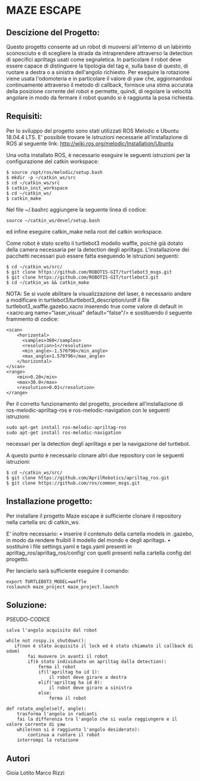 MAZE ESCAPE
=====================================

Descizione del Progetto:
-----------------------
Questo progetto consente ad un robot di muoversi all'interno di un labirinto sconosciuto e di scegliere la strada da intraprendere attraverso la detection di specifici apriltags usati come segnaletica.
In particolare il robot deve essere capace di distinguere la tipologia del tag e, sulla base di questo, di ruotare a destra o a sinistra dell'angolo richiesto.
Per eseguire la rotazione viene usata l'odomoteria e in particolare il valore di yaw che, aggiornandosi continuamente attraverso il metodo di callback, fornisce una stima accurata della posizione corrente del robot e permette, quindi, di regolare la velocità angolare in modo da fermare il robot quando si è raggiunta la posa richiesta.


Requisiti:
-----------------------
Per lo sviluppo del progetto sono stati utilizzati ROS Melodic e Ubuntu 18.04.4 LTS.
E' possibile trovare le istruzioni necessarie all'installazione di ROS al seguente link:
http://wiki.ros.org/melodic/Installation/Ubuntu

Una volta installato ROS, è necessario eseguire le seguenti istruzioni per la configurazione del catkin workspace:

	$ source /opt/ros/melodic/setup.bash
	$ mkdir -p ~/catkin_ws/src
	$ cd ~/catkin_ws/src
	$ catkin_init_workspace
	$ cd ~/catkin_ws/
	$ catkin_make


Nel file ~/.bashrc aggiungere la seguente linea di codice:

	source ~/catkin_ws/devel/setup.bash

ed infine eseguire catkin_make nella root del catkin workspace.

Come robot è stato scelto il turtlebot3 modello waffle, poichè già dotato della camera necessaria per la detection degli apriltags.
L'installazione dei pacchetti necessari può essere fatta eseguendo le istruzioni seguenti:

	$ cd ~/catkin_ws/src/
	$ git clone https://github.com/ROBOTIS-GIT/turtlebot3_msgs.git
	$ git clone https://github.com/ROBOTIS-GIT/turtlebot3.git
	$ cd ~/catkin_ws && catkin_make

NOTA: Se si vuole abilitare la visualizzazione del laser, è necessario andare a modificare in turtlebot3/turtlebot3_description/urdf il file turtlebot3_waffle.gazebo.xacro inserendo true come valore di default in <xacro:arg name="laser_visual"  default="false"/> e sostituendo il seguente frammento di codice:

	<scan>
	    <horizontal>
	      <samples>360</samples>
	      <resolution>1</resolution>
	      <min_angle>-1.570796</min_angle>
	      <max_angle>1.570796</max_angle>
	    </horizontal>
	</scan>
	<range>
	    <min>0.20</min>
	    <max>30.0</max>
	    <resolution>0.01</resolution>
	</range>


Per il corretto funzionamento del progetto, procedere all'installazione di ros-melodic-apriltag-ros e ros-melodic-navigation con le seguenti istruzioni:

	sudo apt-get install ros-melodic-apriltag-ros
	sudo apt-get install ros-melodic-navigation

necessari per la detection degli apriltags e per la navigazione del turtlebot.

A questo punto è necessario clonare altri due repository con le seguenti istruzioni:

	$ cd ~/catkin_ws/src/
	$ git clone https://github.com/AprilRobotics/apriltag_ros.git
	$ git clone https://github.com/ros/common_msgs.git	


Installazione progetto:
-----------------------
Per installare il progetto Maze escape è sufficiente clonare il repository nella cartella src di catkin_ws.

E' inoltre necessario:
 	• inserire il contenuto della cartella models in .gazebo, in modo da rendere fruibili il modello del mondo e degli apriltags.
 	• sostituire i file settings.yaml e tags.yaml presenti in apriltag_ros/apriltag_ros/config/ con quelli presenti nella cartella config del progetto.

Per lanciarlo sarà sufficiente eseguire il comando:

	export TURTLEBOT3_MODEL=waffle
	roslaunch maze_project maze_project.launch


Soluzione:
-----------------------
PSEUDO-CODICE

	salva l'angolo acquisito dal robot

	while not rospy.is_shutdown():
	   if(non è stato acquisito il lock ed è stato chiamato il callback di odom)
	        fai muovere in avanti il robot
	        if(è stato individuato un apriltag dalla detection):
	            ferma il robot
		        if(l'apriltag ha id 1):
		        	il robot deve girare a destra
		        elif('apriltag ha id 0):
		        	il robot deve girare a sinistra
		        else:
		        	ferma il robot

	def rotate_angle(self, angle):
		trasforma l'angolo in radianti
		fai la differenza tra l'angolo che si vuole raggiungere e il valore corrente di yaw
		while(non si è raggiunto l'angolo desiderato):
			continua a ruotare il robot
		interrompi la rotazione


Autori
-----------------------
Gioia Lotito
Marco Rizzi
